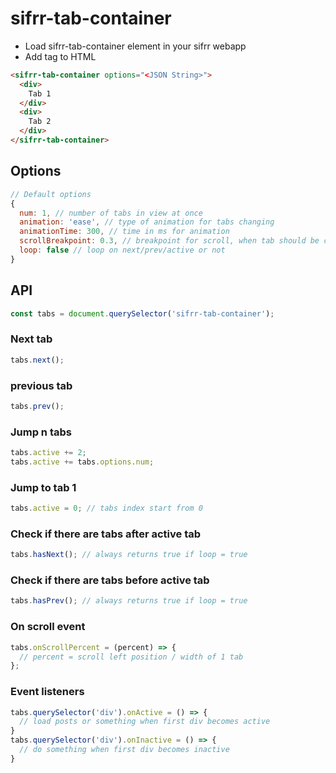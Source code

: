 # sifrr-tab-container

-   Load sifrr-tab-container element in your sifrr webapp
-   Add tag to HTML

```html
<sifrr-tab-container options="<JSON String>">
  <div>
    Tab 1
  </div>
  <div>
    Tab 2
  </div>
</sifrr-tab-container>
```

## Options

```js
// Default options
{
  num: 1, // number of tabs in view at once
  animation: 'ease', // type of animation for tabs changing
  animationTime: 300, // time in ms for animation
  scrollBreakpoint: 0.3, // breakpoint for scroll, when tab should be changed
  loop: false // loop on next/prev/active or not
}
```

## API

```js
const tabs = document.querySelector('sifrr-tab-container');
```

### Next tab

```js
tabs.next();
```

### previous tab

```js
tabs.prev();
```

### Jump n tabs

```js
tabs.active += 2;
tabs.active += tabs.options.num;
```

### Jump to tab 1

```js
tabs.active = 0; // tabs index start from 0
```

### Check if there are tabs after active tab

```js
tabs.hasNext(); // always returns true if loop = true
```

### Check if there are tabs before active tab

```js
tabs.hasPrev(); // always returns true if loop = true
```

### On scroll event

```js
tabs.onScrollPercent = (percent) => {
  // percent = scroll left position / width of 1 tab
};
```

### Event listeners

```js
tabs.querySelector('div').onActive = () => {
  // load posts or something when first div becomes active
}
tabs.querySelector('div').onInactive = () => {
  // do something when first div becomes inactive
}
```
